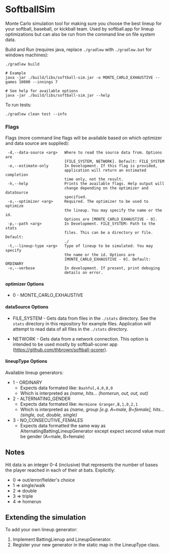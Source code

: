 # SoftballSim
Monte Carlo simulation tool for making sure you choose the best lineup for your softball, baseball, or kickball team. Used by softball.app for lineup optimizations but can also be run from the command line on file system data.

Build and Run (requires java, replace `./gradlew` with `./gradlew.bat` for windows machines):
```
./gradlew build

# Example
java -jar ./build/libs/softball-sim.jar -o MONTE_CARLO_EXHAUSTIVE --games 10000 --innings 7

# See help for available options
java -jar ./build/libs/softball-sim.jar --help
```

To run tests:
```
./gradlew clean test --info
```

### Flags

Flags (more command line flags will be available based on which optimizer and data source are supplied):
```
 -d,--data-source <arg>   Where to read the source data from. Options are
                          [FILE_SYSTEM, NETWORK]. Default: FILE_SYSTEM
 -e,--estimate-only       In Development. If this flag is provided,
                          application will return an estimated completion
                          time only, not the result.
 -h,--help                Prints the available flags. Help output will
                          change depending on the optimizer and dataSource
                          specified.
 -o,--optimizer <arg>     Required. The optimizer to be used to optimize
                          the lineup. You may specify the name or the id.
                          Options are [MONTE_CARLO_EXHAUSTIVE - 0].
 -p,--path <arg>          In Development. FILE_SYSTEM: Path to the stats
                          files. This can be a directory or file. Default:
                          ./
 -t,--lineup-type <arg>   Type of lineup to be simulated. You may specify
                          the name or the id. Options are
                          [MONTE_CARLO_EXHAUSTIVE - 0]. Default: ORDINARY
 -v,--verbose             In development. If present, print debuging
                          details on error.
```

#### optimizer Options

* 0 - MONTE_CARLO_EXHAUSTIVE

#### dataSource Options

* FILE_SYSTEM - Gets data from files in the `./stats` directory. See the `stats` directory in this repository for example files. Application will attempt to read data of all files in the `./stats` directory.

* NETWORK - Gets data from a network connection. This option is intended to be used mostly by softball-scorer app (https://github.com/thbrown/softball-scorer).

#### lineupType Options

Available lineup generators:
*  1 - ORDINARY
   *  Expects data formated like: `Bashful,4,0,0,0`
   *  Which is interpreted as *(name, hits... (homerun, out, out, out)*
*  2 - ALTERNATING_GENDER
   *  Expects data formated like: `Hermione Granger,B,1,0,2,1` 
   *  Which is interpreted as *(name, group \[e.g. A=male, B=female\], hits... (single, out, double, single)*
*  3 - NO_CONSECUTIVE_FEMALES
   *  Expects data formatted the same way as AlternatingBattingLineupGenerator except expect second value must be gender (A=male, B=female)

## Notes

Hit data is an integer 0-4 (inclusive) that represents the number of bases the player reached in each of their at bats. Explicitly:
*  0 => out/error/fielder's choice
*  1 => single/walk
*  2 => double
*  3 => triple
*  4 => homerun
		
## Extending the simulation
To add your own lineup generator:
1. Implement BattingLienup and LineupGenerator.
1. Register your new generator in the static map in the LineupType class.
